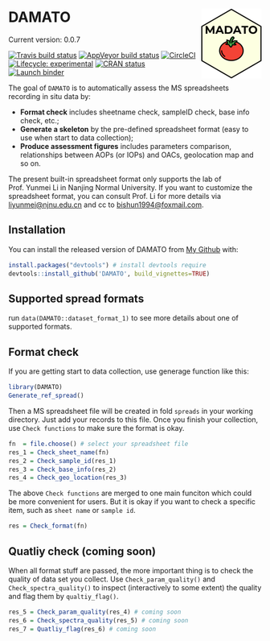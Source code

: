 
<!-- README.md is generated from README.Rmd. Please edit that file -->

# DAMATO <img src='man/figures/logo.png' align="right" height="139" />

Current version: 0.0.7

<!-- badges: start -->

[![Travis build
status](https://travis-ci.com/bishun945/DAMATO.svg?token=ekKczQU5ZnxJHkx55qWv&branch=master)](https://travis-ci.com/bishun945/DAMATO)
[![AppVeyor build
status](https://ci.appveyor.com/api/projects/status/ka7a4j64v11xhive?svg=true)](https://ci.appveyor.com/project/bishun945/damato)
[![CircleCI](https://circleci.com/gh/bishun945/DAMATO/tree/circleci-project-setup.svg?style=svg&circle-token=0e261ccfcb5335a249044d86bab7569c0131db7e)](https://circleci.com/gh/bishun945/DAMATO/tree/circleci-project-setup)
[![Lifecycle:
experimental](https://img.shields.io/badge/lifecycle-experimental-orange.svg)](https://www.tidyverse.org/lifecycle/#experimental)
[![CRAN
status](https://www.r-pkg.org/badges/version/DAMATO)](https://CRAN.R-project.org/package=DAMATO)
[![Launch
binder](https://mybinder.org/badge_logo.svg)](https://mybinder.org/v2/gh/bishun945/DAMATO/master)
<!-- badges: end -->

The goal of `DAMATO` is to automatically assess the MS spreadsheets
recording in situ data by:

-   **Format check** includes sheetname check, sampleID check, base info
    check, etc.;
-   **Generate a skeleton** by the pre-defined spreadsheet format (easy
    to use when start to data collection);
-   **Produce assessment figures** includes parameters comparison,
    relationships between AOPs (or IOPs) and OACs, geolocation map and
    so on.

The present built-in spreadsheet format only supports the lab of
Prof. Yunmei Li in Nanjing Normal University. If you want to customize
the spreadsheet format, you can consult Prof. Li for more details via
<liyunmei@njnu.edu.cn> and cc to <bishun1994@foxmail.com>.

## Installation

You can install the released version of DAMATO from [My
Github](https://github.com/bishun945/DAMATO) with:

``` r
install.packages("devtools") # install devtools require
devtools::install_github('DAMATO', build_vignettes=TRUE)
```

## Supported spread formats

run `data(DAMATO::dataset_format_1)` to see more details about one of
supported formats.

## Format check

If you are getting start to data collection, use generage function like
this:

``` r
library(DAMATO)
Generate_ref_spread()
```

Then a MS spreadsheet file will be created in fold `spreads` in your
working directory. Just add your records to this file. Once you finish
your collection, use `Check functions` to make sure the format is okay.

``` r
fn  = file.choose() # select your spreadsheet file
res_1 = Check_sheet_name(fn)
res_2 = Check_sample_id(res_1)
res_3 = Check_base_info(res_2)
res_4 = Check_geo_location(res_3)
```

The above `Check functions` are merged to one main funciton which could
be more convenient for users. But it is okay if you want to check a
specific item, such as `sheet name` or `sample id`.

``` r
res = Check_format(fn)
```

## Quatliy check (coming soon)

When all format stuff are passed, the more important thing is to check
the quality of data set you collect. Use `Check_param_quality()` and
`Check_spectra_quality()` to inspect (interactively to some extent) the
quality and flag them by `qualtiy_flag()`.

``` r
res_5 = Check_param_quality(res_4) # coming soon
res_6 = Check_spectra_quality(res_5) # coming soon
res_7 = Quatliy_flag(res_6) # coming soon
```

